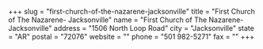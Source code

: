 +++
slug = "first-church-of-the-nazarene-jacksonville"
title = "First Church of The Nazarene- Jacksonville"
name = "First Church of The Nazarene- Jacksonville"
address = "1506 North Loop Road"
city = "Jacksonville"
state = "AR"
postal = "72076"
website = ""
phone = "501 982-5271"
fax = ""
+++

